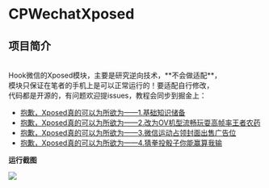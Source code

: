 # CPWechatXposed



## 项目简介

<br>
Hook微信的Xposed模块，主要是研究逆向技术，**不会做适配**，<br>
模块只保证在笔者的手机上是可以正常运行的！要适配自行修改，<br>
代码都是开源的，有问题欢迎提issues，教程会同步到掘金上：<br>

- [抱歉，Xposed真的可以为所欲为——1.基础知识储备](https://juejin.im/post/5ad9886df265da0b776f3dcb)
- [抱歉，Xposed真的可以为所欲为——2.改为OV机型流畅玩耍高帧率王者农药](https://juejin.im/post/5adafc1ef265da0b83365204)
- [抱歉，Xposed真的可以为所欲为——3.微信运动占领封面出售广告位](https://juejin.im/post/5adf1d846fb9a07abb234015)
- [抱歉，Xposed真的可以为所欲为——4.猜拳投骰子你能赢算我输](https://juejin.im/post/5ae1fe0e518825672a02a248)

**运行截图**

![](http://static.zybuluo.com/coder-pig/ojstsomk0gtxgi3rxegm0f6u/2.png)